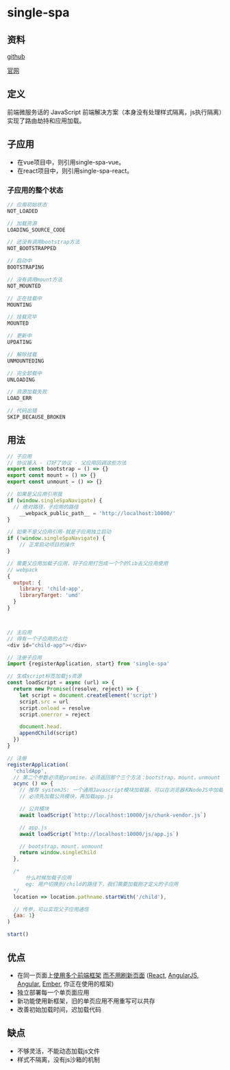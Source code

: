# single-spa

## 资料

[github](https://github.com/single-spa/single-spa)

[官网](https://zh-hans.single-spa.js.org/docs/getting-started-overview)

## 定义

前端微服务话的 JavaScript 前端解决方案（本身没有处理样式隔离，js执行隔离）实现了路由劫持和应用加载。

## 子应用

- 在vue项目中，则引用single-spa-vue。
- 在react项目中，则引用single-spa-react。

### 子应用的整个状态

```js
// 应用初始状态
NOT_LOADED

// 加载资源
LOADING_SOURCE_CODE

// 还没有调用bootstrap方法
NOT_BOOTSTRAPPED

// 启动中
BOOTSTRAPING

// 没有调用mount方法
NOT_MOUNTED

// 正在挂载中
MOUNTING

// 挂载完毕
MOUNTED

// 更新中
UPDATING

// 解除挂载
UNMOUNTEDING

// 完全卸载中
UNLOADING

// 资源加载失败
LOAD_ERR

// 代码出错
SKIP_BECAUSE_BROKEN
```

## 用法

```js
// 子应用
// 协议接入 - 订好了协议 - 父应用回调这些方法
export const bootstrap = () => {}
export const mount = () => {}
export const unmount = () => {}

// 如果是父应用引用我
if (window.singleSpaNavigate) {
  // 绝对路径，子应用的路径
    __webpack_public_path__ = 'http://localhost:10000/'
}

// 如果不是父应用引用-就是子应用独立启动
if (!window.singleSpaNavigate) {
    // 正常启动项目的操作
}

// 需要父应用加载子应用，将子应用打包成一个个的lib去父应用使用
// webpack
{
  output: {
    library: 'child-app',
    libraryTarget: 'umd'
  }
}



// 主应用
// 得有一个子应用的占位
<div id="child-app"></div>

// 注册子应用
import {registerApplication, start} from 'single-spa'

// 生成script标签加载js资源
const loadScript = async (url) => {
  return new Promise((resolve, reject) => {
    let script = document.createElement('script')
    script.src = url
    script.onload = resolve
    script.onerror = reject

    document.head.
    appendChild(script)
  })
}

// 注册
registerApplication(
  'childApp',
  // 第二个参数必须是promise，必须返回那个三个方法：bootstrap，mount，unmount
  acync () => {
    // 推荐 systemJS: 一个通用Javascript模块加载器，可以在浏览器和NodeJS中加载ES6模块AMD CommonJS 和全局脚本。
    // 必须先加载公共模块，再加载app.js

    // 公共模块
    await loadScript(`http://localhost:10000/js/chunk-vendor.js`)

    // app.js
    await loadScript(`http://localhost:10000/js/app.js`)

    // bootstrap，mount，unmount
    return window.singleChild
  },

  /*
      什么时候加载子应用
      eg: 用户切换到/child的路径下，我们需要加载刚才定义的子应用
  */
  location => location.pathname.startWith('/child'),

  // 传参，可以实现父子应用通信
  {aa: 1}
)

start()
```

## 优点

- 在同一页面上[使用多个前端框架](https://zh-hans.single-spa.js.org/docs/ecosystem#help-for-frameworks) [而不用刷新页面](https://zh-hans.single-spa.js.org/docs/building-applications) ([React](https://zh-hans.single-spa.js.org/docs/ecosystem-react), [AngularJS](https://zh-hans.single-spa.js.org/docs/ecosystem-angularjs), [Angular](https://zh-hans.single-spa.js.org/docs/ecosystem-angular), [Ember](https://zh-hans.single-spa.js.org/docs/ecosystem-ember), 你正在使用的框架)
- 独立部署每一个单页面应用
- 新功能使用新框架，旧的单页应用不用重写可以共存
- 改善初始加载时间，迟加载代码

## 缺点

- 不够灵活，不能动态加载js文件
- 样式不隔离，没有js沙箱的机制
